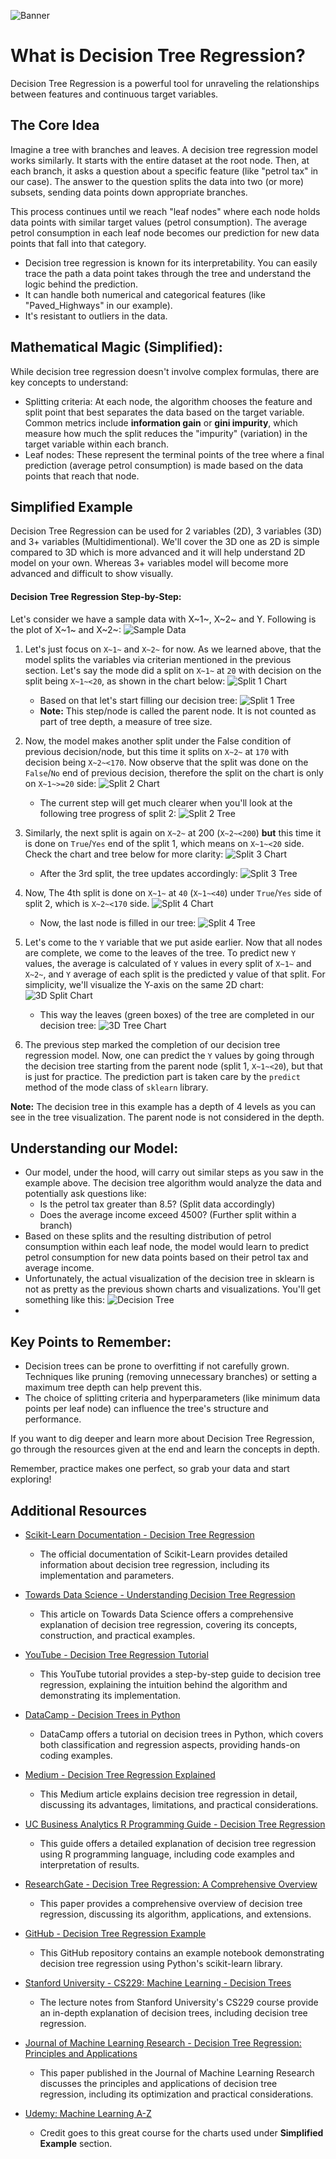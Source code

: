 ![Banner](.media/banner.png)
# What is Decision Tree Regression?
Decision Tree Regression is a powerful tool for unraveling the relationships between features and continuous target variables.

## The Core Idea
Imagine a tree with branches and leaves. A decision tree regression model works similarly. It starts with the entire dataset at the root node. Then, at each branch, it asks a question about a specific feature (like "petrol tax" in our case). The answer to the question splits the data into two (or more) subsets, sending data points down appropriate branches.

This process continues until we reach "leaf nodes" where each node holds data points with similar target values (petrol consumption). The average petrol consumption in each leaf node becomes our prediction for new data points that fall into that category.

- Decision tree regression is known for its interpretability. You can easily trace the path a data point takes through the tree and understand the logic behind the prediction.
- It can handle both numerical and categorical features (like "Paved_Highways" in our example).
- It's resistant to outliers in the data.

## Mathematical Magic (Simplified):
While decision tree regression doesn't involve complex formulas, there are key concepts to understand:

- Splitting criteria: At each node, the algorithm chooses the feature and split point that best separates the data based on the target variable. Common metrics include **information gain** or **gini impurity**, which measure how much the split reduces the "impurity" (variation) in the target variable within each branch.
- Leaf nodes: These represent the terminal points of the tree where a final prediction (average petrol consumption) is made based on the data points that reach that node.

## Simplified Example
Decision Tree Regression can be used for 2 variables (2D), 3 variables (3D) and 3+ variables (Multidimentional). We'll cover the 3D one as 2D is simple compared to 3D which is more advanced and it will help understand 2D model on your own. Whereas 3+ variables model will become more advanced and difficult to show visually.

#### Decision Tree Regression Step-by-Step:
Let's consider we have a sample data with X~1~, X~2~ and Y. Following is the plot of X~1~ and X~2~:
![Sample Data](.media/sample_data.png)

1. Let's just focus on `X~1~` and `X~2~` for now. As we learned above, that the model splits the variables via criterian mentioned in the previous section. Let's say the mode did a split on `X~1~` at `20` with decision on the split being `X~1~<20`, as shown in the chart below:
  ![Split 1 Chart](.media/split-1.png)
   - Based on that let's start filling our decision tree:
  ![Split 1 Tree](.media/sample-decision-tree-split-1.png)
   - **Note:** This step/node is called the parent node. It is not counted as part of tree depth, a measure of tree size.

1. Now, the model makes another split under the False condition of previous decision/node, but this time it splits on `X~2~` at `170` with decision being `X~2~<170`. Now observe that the split was done on the `False`/`No` end of previous decision, therefore the split on the chart is only on `X~1~>=20` side:
  ![Split 2 Chart](.media/split-2.png)
   - The current step will get much clearer when you'll look at the following tree progress of split 2:
  ![Split 2 Tree](.media/sample-decision-tree-split-2.png)

2. Similarly, the next split is again on `X~2~` at 200 (`X~2~<200`) **but** this time it is done on `True`/`Yes` end of the split 1, which means on `X~1~<20` side. Check the chart and tree below for more clarity:
  ![Split 3 Chart](.media/split-3.png)
   - After the 3rd split, the tree updates accordingly:
  ![Split 3 Tree](.media/sample-decision-tree-split-3.png)

3. Now, The 4th split is done on `X~1~` at `40` (`X~1~<40`) under `True`/`Yes` side of split 2, which is `X~2~<170` side.
  ![Split 4 Chart](.media/split-4.png)
   - Now, the last node is filled in our tree:
  ![Split 4 Tree](.media/sample-decision-tree-split-4.png)

4. Let's come to the `Y` variable that we put aside earlier. Now that all nodes are complete, we come to the leaves of the tree. To predict new `Y` values, the average is calculated of `Y` values in every split of `X~1~` and `X~2~`, and `Y` average of each split is the predicted y value of that split. For simplicity, we'll visualize the Y-axis on the same 2D chart:
  ![3D Split Chart](.media/3d-y_axis.png)
   - This way the leaves (green boxes) of the tree are completed in our decision tree:
  ![3D Tree Chart](.media/sample-decision-tree.png)

5. The previous step marked the completion of our decision tree regression model. Now, one can predict the `Y` values by going through the decision tree starting from the parent node (split 1, `X~1~<20`), but that is just for practice. The prediction part is taken care by the `predict` method of the mode class of `sklearn` library.

**Note:** The decision tree in this example has a depth of 4 levels as you can see in the tree visualization. The parent node is not considered in the depth.

## Understanding our Model:
- Our model, under the hood, will carry out similar steps as you saw in the example above. The decision tree algorithm would analyze the data and potentially ask questions like:
  - Is the petrol tax greater than 8.5? (Split data accordingly)
  - Does the average income exceed 4500? (Further split within a branch)
- Based on these splits and the resulting distribution of petrol consumption within each leaf node, the model would learn to predict petrol consumption for new data points based on their petrol tax and average income.
- Unfortunately, the actual visualization of the decision tree in sklearn is not as pretty as the previous shown charts and visualizations. You'll get something like this:
  ![Decision Tree](.media/decision-tree.png)
- 

## Key Points to Remember:
- Decision trees can be prone to overfitting if not carefully grown. Techniques like pruning (removing unnecessary branches) or setting a maximum tree depth can help prevent this.
- The choice of splitting criteria and hyperparameters (like minimum data points per leaf node) can influence the tree's structure and performance.

If you want to dig deeper and learn more about Decision Tree Regression, go through the resources given at the end and learn the concepts in depth.

Remember, practice makes one perfect, so grab your data and start exploring!

## Additional Resources

- [Scikit-Learn Documentation - Decision Tree Regression](https://scikit-learn.org/stable/modules/tree.html#regression)  
  - The official documentation of Scikit-Learn provides detailed information about decision tree regression, including its implementation and parameters.

- [Towards Data Science - Understanding Decision Tree Regression](https://towardsdatascience.com/understanding-decision-tree-regression-ad2e9b7a2a5d)  
  - This article on Towards Data Science offers a comprehensive explanation of decision tree regression, covering its concepts, construction, and practical examples.

- [YouTube - Decision Tree Regression Tutorial](https://www.youtube.com/watch?v=g9c66TUylZ4)  
  - This YouTube tutorial provides a step-by-step guide to decision tree regression, explaining the intuition behind the algorithm and demonstrating its implementation.

- [DataCamp - Decision Trees in Python](https://www.datacamp.com/community/tutorials/decision-tree-classification-python)  
  - DataCamp offers a tutorial on decision trees in Python, which covers both classification and regression aspects, providing hands-on coding examples.

- [Medium - Decision Tree Regression Explained](https://medium.com/swlh/decision-tree-regression-explained-214c1ebe5935)
  - This Medium article explains decision tree regression in detail, discussing its advantages, limitations, and practical considerations.

- [UC Business Analytics R Programming Guide - Decision Tree Regression](https://uc-r.github.io/decision_trees)  
  - This guide offers a detailed explanation of decision tree regression using R programming language, including code examples and interpretation of results.

- [ResearchGate - Decision Tree Regression: A Comprehensive Overview](https://www.researchgate.net/publication/328924117_Decision_Tree_Regression_A_Comprehensive_Overview)  
  - This paper provides a comprehensive overview of decision tree regression, discussing its algorithm, applications, and extensions.

- [GitHub - Decision Tree Regression Example](https://github.com/krishnaik06/Decision-Trees)  
  - This GitHub repository contains an example notebook demonstrating decision tree regression using Python's scikit-learn library.

- [Stanford University - CS229: Machine Learning - Decision Trees](https://cs229.stanford.edu/notes2020fall/cs229-notes4.pdf)  
  - The lecture notes from Stanford University's CS229 course provide an in-depth explanation of decision trees, including decision tree regression.

- [Journal of Machine Learning Research - Decision Tree Regression: Principles and Applications](https://www.jmlr.org/papers/volume11/bertsimas10a/bertsimas10a.pdf)  
  - This paper published in the Journal of Machine Learning Research discusses the principles and applications of decision tree regression, including its optimization and practical considerations.

- [Udemy: Machine Learning A-Z](https://www.udemy.com/course/machinelearning/)
  - Credit goes to this great course for the charts used under **Simplified Example** section.
